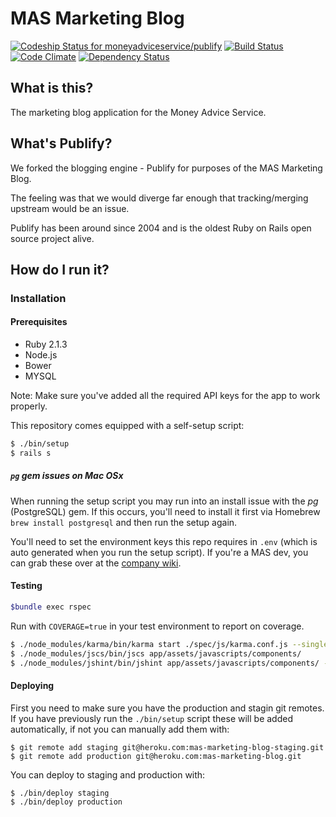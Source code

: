 # MAS Marketing Blog

[ ![Codeship Status for moneyadviceservice/publify](https://codeship.com/projects/8a2f2790-5b98-0132-5602-3ea96c7cff98/status)](https://codeship.com/projects/50564)
[![Build Status](https://travis-ci.org/moneyadviceservice/publify.png)](https://travis-ci.org/moneyadviceservice/publify)
[![Code Climate](https://codeclimate.com/github/moneyadviceservice/publify.png)](https://codeclimate.com/github/moneyadviceservice/publify)
[![Dependency Status](https://gemnasium.com/moneyadviceservice/publify.png)](https://gemnasium.com/moneyadviceservice/publify)

## What is this?

The marketing blog application for the Money Advice Service.

## What's Publify?

We forked the blogging engine - Publify for purposes of the MAS Marketing Blog.

The feeling was that we would diverge far enough that tracking/merging upstream would be an issue.

Publify has been around since 2004 and is the oldest Ruby on Rails open source project alive.

## How do I run it?

### Installation

#### Prerequisites

- Ruby 2.1.3
- Node.js
- Bower
- MYSQL

Note: Make sure you've added all the required API keys for the app to work properly.

This repository comes equipped with a self-setup script:

```bash
$ ./bin/setup
$ rails s
```
##### `pg` gem issues on Mac OSx
When running the setup script you may run into an install issue with the *pg* (PostgreSQL) gem. If this occurs, you'll need to install it first via Homebrew `brew install postgresql` and then run the setup again.

You'll need to set the environment keys this repo requires in `.env` (which is auto generated when you run the setup script). If you're a MAS dev, you can grab these over at the [company wiki](https://moneyadviceserviceuk.atlassian.net/wiki/display/DEV/Marketing+Blog+Repo+Credentials).

#### Testing

```bash
$bundle exec rspec
```

Run with `COVERAGE=true` in your test environment to report on coverage.

```bash
$ ./node_modules/karma/bin/karma start ./spec/js/karma.conf.js --single-run
$ ./node_modules/jscs/bin/jscs app/assets/javascripts/components/
$ ./node_modules/jshint/bin/jshint app/assets/javascripts/components/ --config .jshintrc
```


#### Deploying

First you need to make sure you have the production and stagin git remotes. If you have previously run the `./bin/setup` script these will be added automatically, if not you can manually add them with:

    $ git remote add staging git@heroku.com:mas-marketing-blog-staging.git
    $ git remote add production git@heroku.com:mas-marketing-blog.git

You can deploy to staging and production with:

    $ ./bin/deploy staging
    $ ./bin/deploy production
